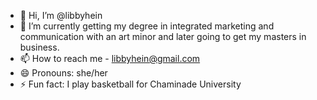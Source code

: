 - 👋 Hi, I’m @libbyhein
- 🌱 I’m currently getting my degree in integrated marketing and communication with an art minor and later going to get my masters in business. 
- 📫 How to reach me - libbyhein@gmail.com
- 😄 Pronouns: she/her
- ⚡ Fun fact: I play basketball for Chaminade University 

<!---
libbyhein/libbyhein is a ✨ special ✨ repository because its `README.md` (this file) appears on your GitHub profile.
You can click the Preview link to take a look at your changes.
--->
